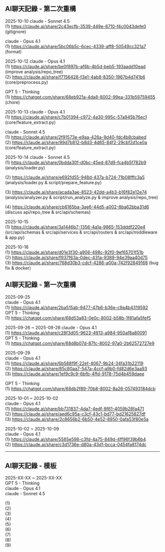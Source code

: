 ## AI聊天記錄 - 第二次重構
2025-10-10
claude - Sonnet 4.5  
(1) https://claude.ai/share/2c43ecfb-3539-449e-8710-f4c0043defe0  
(gitignore)  

claude - Opus 4.1  
(1) https://claude.ai/share/5bc06b5c-6cec-4339-aff8-50549cc321a7  
(format)  

2025-10-12
claude - Opus 4.1  
(1) https://claude.ai/share/be0f897b-af6b-4b5d-beb5-193aadd10ead  
(improve analysis/repo_tree)  
(2) https://claude.ai/share/f7156428-f3e1-4ab8-8350-1967b4d741b6  
(core/preprocess.py)

GPT 5  - Thinking  
(1) https://chatgpt.com/share/68eb921a-4da8-8002-99ea-331b59759455
(chore)

2025-10-13
claude - Opus 4.1  
(1) https://claude.ai/share/c7b01394-c972-4a30-995c-57a945b76ec1  
(core/feature_extract.py)

claude - Sonnet 4.5  
(1) https://claude.ai/share/2f91573e-e9aa-426a-9d40-fdc4b8cbabed  
(2) https://claude.ai/share/99d7b812-b8d3-4d65-84f2-29cbf2d1ce0a  
(core/feature_extract.py)



2025-10-14
claude - Sonnet 4.5  
(1) https://claude.ai/share/0bdda30f-d0bc-45ed-87d9-fca4b5f782b9  
(analysis/loader.py)

(2) https://claude.ai/share/e692fd55-948d-437a-b724-71b08fffc3a5  
(analysis/loader.py & script/prepare_feature.py)

(3) https://claude.ai/share/acada3ae-8523-42dd-a4b3-b16f82e12e74  
(analysis/analyzer.py & script/run_analyze.py & improve analysis/repo_tree)

(4) https://claude.ai/share/cb6165ba-3ae6-44d5-a002-8ba62bba31d6
(discuss api/repo_tree & src/api/schemas)

2025-10-15  
(1) https://claude.ai/share/3a1446b7-1356-4a1a-9865-153dddf220e4
(src/api/schemas & src/api/services & src/api/routers & src/api/middleware & app.py)

2025-10-16  
(1) https://claude.ai/share/d01e3f30-a906-498c-92f0-9ef65701f51b  
(2) https://claude.ai/share/f937f63a-0dec-431a-9389-94e39aa40d75  
(3) https://claude.ai/share/768d30b3-cdcf-4286-a00a-742f92849168
(bug fix & docker)

## AI聊天記錄 - 第一次重構

2025-09-25  
claude - Opus 4.1  
(1) https://claude.ai/share/2ba515ab-9477-47b6-b36e-c9a4b4319592  
GPT 5  - Thinking  
(1) https://chatgpt.com/share/68d53a83-0e0c-8002-b58b-1f81afa5fef5  

2025-09-26 ~ 2025-09-28
claude - Opus 4.1  
(1) https://claude.ai/share/c28f3d05-9623-4913-a984-950af8a80091  
GPT 5  - Thinking  
(1) https://chatgpt.com/share/68d8b07d-87fc-8002-97a0-2b62572727e9  

2025-09-29  
claude - Opus 4.1  
(1) https://claude.ai/share/6b588f9f-22ef-4067-9b24-34fa31b22119  
(2) https://claude.ai/share/65c80aa7-547a-4ccf-a9b0-fd82d6e3aa93  
(3) https://claude.ai/share/1ef9c9c9-6bfb-4ffd-9178-75d4b459daee  

GPT 5  - Thinking  
(1) https://chatgpt.com/share/68db2f89-70b8-8002-8a26-057493184dcb  

2025-10-01 ~ 2025-10-02  
claude - Opus 4.1  
(1) https://claude.ai/share/bb731837-4da7-4edf-8f61-4059b28fa471  
(2) https://claude.ai/share/aed6c95a-c3cf-43c1-bd77-bd21625827df  
(3) https://claude.ai/share/2c8656b2-6b50-4e52-8950-0afa53f80e5a  

2025-10-02 ~ 2025-10-09  
claude - Opus 4.1  
(1) https://claude.ai/share/5585e598-c3fd-4a75-849d-4ff96f39b6b4  
(2) https://claude.ai/share/c3d1736e-d80a-43d1-bcca-0454fa8174dc  

---------------------------------------

## AI聊天記錄 - 模板

2025-XX-XX ~ 2025-XX-XX  
GPT 5  - Thinking  
claude - Opus 4.1  
claude - Sonnet 4.5  

(1)  
(2)  
(3)  
(4)  
(5)  
(6)  
(7)  
(8)  
(9)  